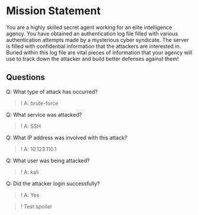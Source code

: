 # Mission Statement
You are a highly skilled secret agent working for an elite intelligence agency. You have obtained an authentication log file filled with various authentication attempts made by a mysterious cyber syndicate. The server is filled with confidential information that the attackers are interested in. Buried within this log file are vital pieces of information that your agency will use to track down the attacker and build better defenses against them!

## Questions
Q: What type of attack has occurred?
>! A: brute-force

Q: What service was attacked? 
>! A: SSH

Q: What IP address was involved with this attack?
>! A: 10.123.110.1

Q: What user was being attacked?
>! A: kali

Q: Did the attacker login successfully?
>! A: Yes

>! Test spoiler
